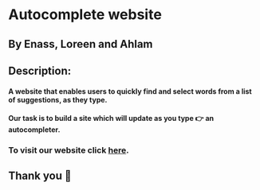 # Autocomplete website
## By Enass, Loreen and Ahlam

## Description:  
#### A website that enables users to quickly find and select words from a list of suggestions, as they type.
#### Our task is to build a site which will update as you type :point_right: an autocompleter.

### To visit our website click [here]().  
## Thank you :rose:
